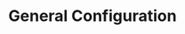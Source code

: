 [title]: # (General Configuration)
[tags]: # (configuration)
[priority]: # (1)
# General Configuration